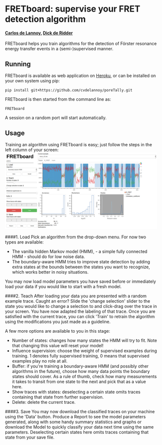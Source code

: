 # FRETboard: supervise your FRET detection algorithm
#### [Carlos de Lannoy](https://www.vcard.wur.nl/Views/Profile/View.aspx?id=77824), [Dick de Ridder](https://www.vcard.wur.nl/Views/Profile/View.aspx?id=56806&ln=eng)

FRETboard helps you train algorithms for the detection of Förster resonance energy transfer events in a 
(semi-)supervised manner.

## Running
FRETboard is available as web application on [Heroku](https://fret-board.herokuapp.com/), or can be installed on your own 
system using pip:

```
pip install git+https://github.com/cvdelannoy/poreTally.git
```
FRETboard is then started from the command line as:

```
FRETboard 
```
A session on a random port will start automatically.

## Usage
Training an algorithm using FRETboard is easy; just follow the steps in the left column of your screen:
![GUI example](FRETboard_example_screen.png)

####1. Load
Pick an algorithm from the drop-down menu. For now two types are available:
- The vanilla hidden Markov model (HMM), - a simple fully connected HMM - should do for low noise data.
- The boundary-aware HMM tries to improve state detection by adding extra states at the bounds between the states you 
want to recognize, which works better in noisy situations.

You may now load model parameters you have saved before or immediately load your data if you would like to start with
a fresh model.

####2. Teach
After loading your data you are presented with a random example trace. Caught an error? Slide the 'change selection' 
slider to the state you would like to change a selection to and click-drag over the trace in your screen. You have now 
adapted the labeling of that trace. Once you are satisfied with the current trace, you can click 'Train' to retrain the algorithm using the 
modifications you just made as a guideline.

A few more options are available to you in this stage:
- Number of states: changes how many states the HMM will try to fit. Note that changing this value will reset your model!
- Influence supervision: choose the weight of supervised examples during training. 1 denotes fully supervised training,
0 means that supervised examples play no role at all.
- Buffer: if you're training a boundary-aware HMM (and possibly other algorithms in the future), choose how many data points the boundary states should cover. As a
rule of thumb, check how many measurements it takes to transit from one state to the next and pick that as a value here.
- Show traces with states: deselecting a certain state omits traces containing that state from further supervision.
- Delete: delete the current trace.
 
####3. Save
You may now download the classified traces on your machine using the 'Data' button. Produce a Report to see the
model parameters generated, along with some handy summary statistics and graphs or download the Model to 
quickly classify your data next time using the same parameters. Deselecting certain states here omits traces containing
that state from your save file.